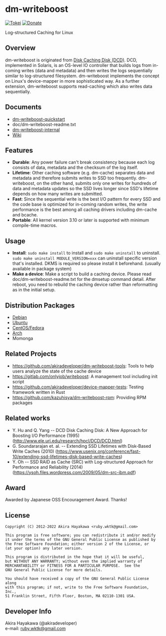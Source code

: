# dm-writeboost 

[![Tokei](https://tokei.rs/b1/github/akiradeveloper/dm-writeboost)](https://github.com/akiradeveloper/dm-writeboost)
[![Donate](https://img.shields.io/badge/Donate-PayPal-green.svg)](https://paypal.me/akiradeveloper)

Log-structured Caching for Linux

## Overview
dm-writeboost is originated from [Disk Caching Disk (DCD)](http://www.ele.uri.edu/research/hpcl/DCD/DCD.html).
DCD, implemented in Solaris, is an OS-level IO controller that builds logs from in-coming writes
(data and metadata) and then writes the logs sequentially similar to log-structured filesystem.
dm-writeboost implements the concept on Linux's device-mapper in more sophisticated way.
As a further extension, dm-writeboost supports read-caching which also writes data sequentially.

## Documents
- [dm-writeboost-quickstart](https://docs.google.com/presentation/d/1v-L8Ma138o7jNBFqRl0epyc1Lji3XhUH1RGj8p7DVe8/edit?usp=sharing)  
- doc/dm-writeboost-readme.txt  
- [dm-writeboost-internal](https://docs.google.com/presentation/d/1mDh5ct3OR-eRxBbci3LQgaTvUFx9WTLw-kkBxNBeTD8/edit?usp=sharing)  
- [Wiki](https://github.com/akiradeveloper/dm-writeboost/wiki)

## Features
* **Durable**: Any power failure can't break consistency because each log consists of data, metadata and
  the checksum of the log itself.  
* **Lifetime**: Other caching software (e.g. dm-cache) separates data and
  metadata and therefore submits writes to SSD too frequently. dm-writeboost,
  on the other hand, submits only one  writes for hundreds of data and
  metadata updates so the SSD lives longer since SSD's lifetime depends on
  how many writes are submitted.  
* **Fast**: Since the sequential write is the best I/O pattern for every SSD and the code base is optimized for
  in-coming random writes, the write performance is the best among all caching drivers including dm-cache and
  bcache.  
* **Portable**: All kernel version 3.10 or later is supported with minimum compile-time macros.

## Usage
- **Install**: `sudo make install` to install and `sudo make uninstall` to uninstall.
  `sudo make uninstall MODULE_VERSION=xxx` can uninstall specific version that's installed.
  DKMS is required so please install it beforehand. (usually available in package system)
- **Make a device**: Make a script to build a caching device. Please read doc/dm-writeboost-readme.txt for
  the dmsetup command detail.
  After reboot, you need to rebuild the caching device rather than reformatting as in the initial setup.

## Distribution Packages
- [Debian](https://packages.debian.org/search?keywords=dm-writeboost-dkms)  
- [Ubuntu](https://packages.ubuntu.com/search?keywords=dm-writeboost-dkms)  
- [CentOS/Fedora](https://copr.fedorainfracloud.org/coprs/khara/dm-writeboost/)
- [Arch](https://aur.archlinux.org/packages/dm-writeboost/)  
- Momonga

## Related Projects
* https://github.com/akiradeveloper/dm-writeboost-tools: Tools to help users analyze the state of the cache device  
* https://gitlab.com/onlyjob/writeboost: A management tool including init script  
* https://github.com/akiradeveloper/device-mapper-tests: Testing framework written in Rust
* https://github.com/kazuhisya/dm-writeboost-rpm: Providing RPM packages

## Related works
* Y. Hu and Q. Yang -- DCD Disk Caching Disk: A New Approach for Boosting I/O Performance (1995)
  (http://www.ele.uri.edu/research/hpcl/DCD/DCD.html)  
* G. Soundararajan et. al. -- Extending SSD Lifetimes with Disk-Based Write Caches (2010)
  (https://www.usenix.org/conference/fast-10/extending-ssd-lifetimes-disk-based-write-caches)  
* Y. Oh -- SSD RAID as Cache (SRC) with Log-structured Approach for Performance and Reliability (2014)
  (https://ysoh.files.wordpress.com/2009/05/dm-src-ibm.pdf)

## Award
Awarded by Japanese OSS Encouragement Award. Thanks!

## License
```
Copyright (C) 2012-2022 Akira Hayakawa <ruby.wktk@gmail.com>

This program is free software; you can redistribute it and/or modify
it under the terms of the GNU General Public License as published by
the Free Software Foundation; either version 2 of the License, or
(at your option) any later version.

This program is distributed in the hope that it will be useful,
but WITHOUT ANY WARRANTY; without even the implied warranty of
MERCHANTABILITY or FITNESS FOR A PARTICULAR PURPOSE.  See the
GNU General Public License for more details.

You should have received a copy of the GNU General Public License along
with this program; if not, write to the Free Software Foundation, Inc.,
51 Franklin Street, Fifth Floor, Boston, MA 02110-1301 USA.
```

## Developer Info
Akira Hayakawa (@akiradeveloper)  
e-mail: ruby.wktk@gmail.com
